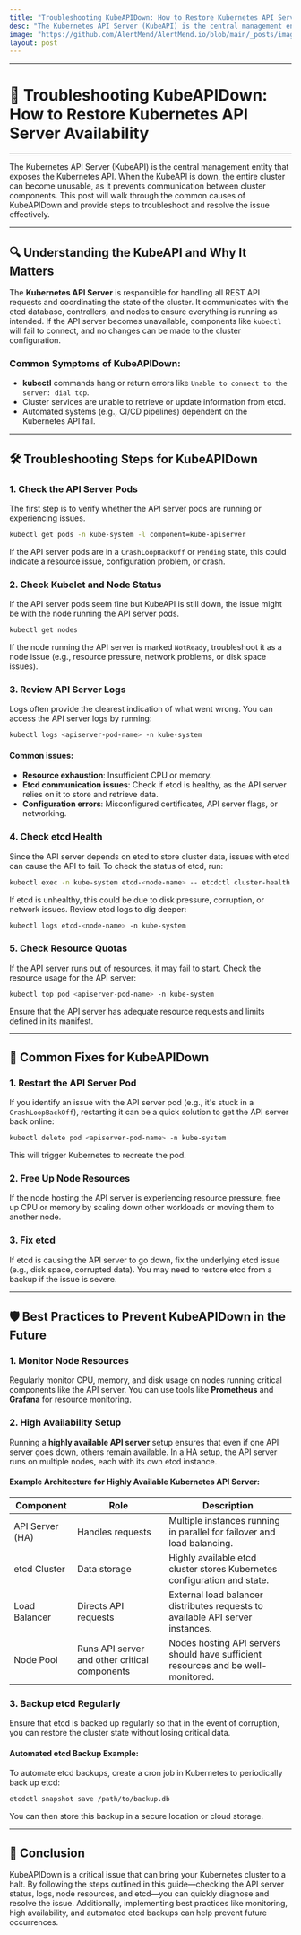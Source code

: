 ```yaml
---
title: "Troubleshooting KubeAPIDown: How to Restore Kubernetes API Server Availability"
desc: "The Kubernetes API Server (KubeAPI) is the central management entity that exposes the Kubernetes API. When the KubeAPI is down, the entire cluster can become unusable, as it prevents communication between cluster components. This post will walk through the common causes of KubeAPIDown and provide steps to troubleshoot and resolve the issue effectively."
image: "https://github.com/AlertMend/AlertMend.io/blob/main/_posts/images/kubeapiserver_troubleshooting.png?raw=true"
layout: post
---
```


---
# 🚨 **Troubleshooting KubeAPIDown: How to Restore Kubernetes API Server Availability**
---

The Kubernetes API Server (KubeAPI) is the central management entity that exposes the Kubernetes API. When the KubeAPI is down, the entire cluster can become unusable, as it prevents communication between cluster components. This post will walk through the common causes of KubeAPIDown and provide steps to troubleshoot and resolve the issue effectively.

---

## 🔍 **Understanding the KubeAPI and Why It Matters**

The **Kubernetes API Server** is responsible for handling all REST API requests and coordinating the state of the cluster. It communicates with the etcd database, controllers, and nodes to ensure everything is running as intended. If the API server becomes unavailable, components like `kubectl` will fail to connect, and no changes can be made to the cluster configuration.

### Common Symptoms of KubeAPIDown:

- **kubectl** commands hang or return errors like `Unable to connect to the server: dial tcp`.
- Cluster services are unable to retrieve or update information from etcd.
- Automated systems (e.g., CI/CD pipelines) dependent on the Kubernetes API fail.

---

## 🛠️ **Troubleshooting Steps for KubeAPIDown**

### 1. **Check the API Server Pods**
The first step is to verify whether the API server pods are running or experiencing issues.

```bash
kubectl get pods -n kube-system -l component=kube-apiserver
```

If the API server pods are in a `CrashLoopBackOff` or `Pending` state, this could indicate a resource issue, configuration problem, or crash.

### 2. **Check Kubelet and Node Status**
If the API server pods seem fine but KubeAPI is still down, the issue might be with the node running the API server pods.

```bash
kubectl get nodes
```

If the node running the API server is marked `NotReady`, troubleshoot it as a node issue (e.g., resource pressure, network problems, or disk space issues).

### 3. **Review API Server Logs**
Logs often provide the clearest indication of what went wrong. You can access the API server logs by running:

```bash
kubectl logs <apiserver-pod-name> -n kube-system
```

#### Common issues:
- **Resource exhaustion**: Insufficient CPU or memory.
- **Etcd communication issues**: Check if etcd is healthy, as the API server relies on it to store and retrieve data.
- **Configuration errors**: Misconfigured certificates, API server flags, or networking.

### 4. **Check etcd Health**
Since the API server depends on etcd to store cluster data, issues with etcd can cause the API to fail. To check the status of etcd, run:

```bash
kubectl exec -n kube-system etcd-<node-name> -- etcdctl cluster-health
```

If etcd is unhealthy, this could be due to disk pressure, corruption, or network issues. Review etcd logs to dig deeper:

```bash
kubectl logs etcd-<node-name> -n kube-system
```

### 5. **Check Resource Quotas**
If the API server runs out of resources, it may fail to start. Check the resource usage for the API server:

```bash
kubectl top pod <apiserver-pod-name> -n kube-system
```

Ensure that the API server has adequate resource requests and limits defined in its manifest.

---

## 🔄 **Common Fixes for KubeAPIDown**

### 1. **Restart the API Server Pod**
If you identify an issue with the API server pod (e.g., it's stuck in a `CrashLoopBackOff`), restarting it can be a quick solution to get the API server back online:

```bash
kubectl delete pod <apiserver-pod-name> -n kube-system
```

This will trigger Kubernetes to recreate the pod.

### 2. **Free Up Node Resources**
If the node hosting the API server is experiencing resource pressure, free up CPU or memory by scaling down other workloads or moving them to another node.

### 3. **Fix etcd**
If etcd is causing the API server to go down, fix the underlying etcd issue (e.g., disk space, corrupted data). You may need to restore etcd from a backup if the issue is severe.

---

## 🛡️ **Best Practices to Prevent KubeAPIDown in the Future**

### 1. **Monitor Node Resources**
Regularly monitor CPU, memory, and disk usage on nodes running critical components like the API server. You can use tools like **Prometheus** and **Grafana** for resource monitoring.

### 2. **High Availability Setup**
Running a **highly available API server** setup ensures that even if one API server goes down, others remain available. In a HA setup, the API server runs on multiple nodes, each with its own etcd instance.

#### Example Architecture for Highly Available Kubernetes API Server:

| **Component**     | **Role**                                                | **Description**                                                                 |
|-------------------|---------------------------------------------------------|---------------------------------------------------------------------------------|
| API Server (HA)   | Handles requests                                         | Multiple instances running in parallel for failover and load balancing.          |
| etcd Cluster      | Data storage                                             | Highly available etcd cluster stores Kubernetes configuration and state.        |
| Load Balancer     | Directs API requests                                     | External load balancer distributes requests to available API server instances.   |
| Node Pool         | Runs API server and other critical components            | Nodes hosting API servers should have sufficient resources and be well-monitored.|

### 3. **Backup etcd Regularly**
Ensure that etcd is backed up regularly so that in the event of corruption, you can restore the cluster state without losing critical data.

#### Automated etcd Backup Example:
To automate etcd backups, create a cron job in Kubernetes to periodically back up etcd:
```bash
etcdctl snapshot save /path/to/backup.db
```

You can then store this backup in a secure location or cloud storage.

---

## 🚀 **Conclusion**

KubeAPIDown is a critical issue that can bring your Kubernetes cluster to a halt. By following the steps outlined in this guide—checking the API server status, logs, node resources, and etcd—you can quickly diagnose and resolve the issue. Additionally, implementing best practices like monitoring, high availability, and automated etcd backups can help prevent future occurrences.


